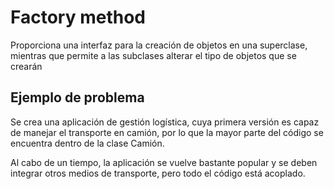 # Factory method

Proporciona una interfaz para la creación de objetos en una superclase, mientras que permite a las subclases alterar el tipo de objetos que se crearán

## Ejemplo de problema
Se crea una aplicación de gestión logística, cuya primera versión es capaz de manejar el transporte en camión, por lo que la mayor parte del código se encuentra dentro de la clase Camión.

Al cabo de un tiempo, la aplicación se vuelve bastante popular y se deben integrar otros medios de transporte, pero todo el código está acoplado.